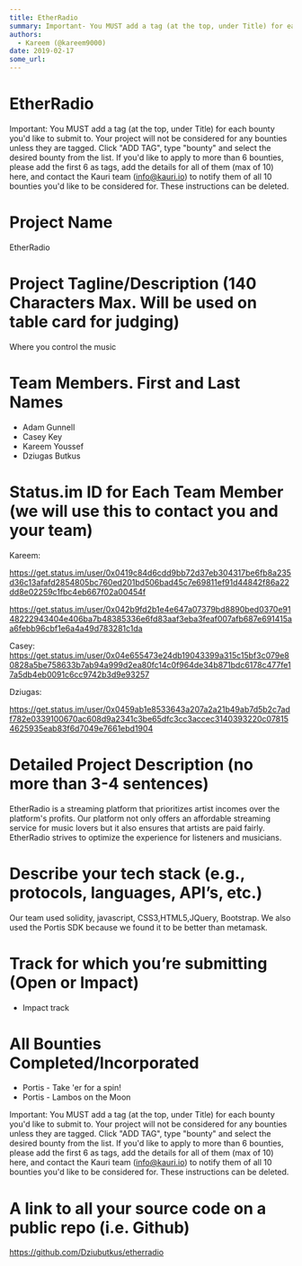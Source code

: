 ```yaml
---
title: EtherRadio 
summary: Important- You MUST add a tag (at the top, under Title) for each bounty youd like to submit to. Your project will not be considered for any bounties unless they are tagged. Click ADD TAG, type bounty and select the desired bounty from the list. If youd like to apply to more than 6 bounties, please add the first 6 as tags, add the details for all of them (max of 10) here, and contact the Kauri team (info@kauri.io) to notify them of all 10 bounties youd like to be considered for. These instruction
authors:
  - Kareem (@kareem9000)
date: 2019-02-17
some_url: 
---
```


# EtherRadio 


Important: You MUST add a tag (at the top, under Title) for each bounty you'd like to submit to. Your project will not be considered for any bounties unless they are tagged. Click "ADD TAG", type  "bounty" and select the desired bounty from the list. If you'd like to apply to more than 6 bounties, please add the first 6 as tags, add the details for all of them (max of 10) here, and contact the Kauri team (info@kauri.io) to notify them of all 10 bounties you'd like to be considered for. These instructions can be deleted.

# Project Name
EtherRadio

# Project Tagline/Description (140 Characters Max. Will be used on table card for judging)
Where you control the music

# Team Members. First and Last Names

* Adam Gunnell
* Casey Key
* Kareem Youssef
* Dziugas Butkus

# Status.im ID for Each Team Member (we will use this to contact you and your team)

Kareem: 

https://get.status.im/user/0x0419c84d6cdd9bb72d37eb304317be6fb8a235d36c13afafd2854805bc760ed201bd506bad45c7e69811ef91d44842f86a22dd8e02259c1fbc4eb667f02a00454f

https://get.status.im/user/0x042b9fd2b1e4e647a07379bd8890bed0370e9148222943404e406ba7b48385336e6fd83aaf3eba3feaf007afb687e691415aa6febb96cbf1e6a4a49d783281c1da

Casey: 
https://get.status.im/user/0x04e655473e24db19043399a315c15bf3c079e80828a5be758633b7ab94a999d2ea80fc14c0f964de34b871bdc6178c477fe17a5db4eb0091c6cc9742b3d9e93257

Dziugas:

 https://get.status.im/user/0x0459ab1e8533643a207a2a21b49ab7d5b2c7adf782e0339100670ac608d9a2341c3be65dfc3cc3accec3140393220c078154625935eab83f6d7049e7661ebd1904

# Detailed Project Description (no more than 3-4 sentences)
EtherRadio is a streaming platform that prioritizes artist incomes over the platform's profits. Our platform not only offers an affordable streaming service for music lovers but it also ensures that artists are paid fairly. EtherRadio strives to optimize the experience for listeners and musicians. 

# Describe your tech stack (e.g., protocols, languages, API’s, etc.)

Our team used solidity, javascript, CSS3,HTML5,JQuery, Bootstrap. We also used the Portis SDK because we found it to be better than metamask. 
  
# Track for which you’re submitting (Open or Impact)
- Impact track

# All Bounties Completed/Incorporated

- Portis - Take 'er for a spin!
- Portis - Lambos on the Moon

Important: You MUST add a tag (at the top, under Title) for each bounty you'd like to submit to. Your project will not be considered for any bounties unless they are tagged. Click "ADD TAG", type  "bounty" and select the desired bounty from the list. If you'd like to apply to more than 6 bounties, please add the first 6 as tags, add the details for all of them (max of 10) here, and contact the Kauri team (info@kauri.io) to notify them of all 10 bounties you'd like to be considered for. These instructions can be deleted.

# A link to all your source code on a public repo (i.e. Github)
https://github.com/Dziubutkus/etherradio



